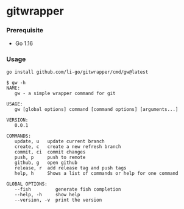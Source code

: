 # gitwrapper

### Prerequisite
* Go 1.16

### Usage
`go install github.com/li-go/gitwrapper/cmd/gw@latest`

```
$ gw -h
NAME:
   gw - a simple wrapper command for git

USAGE:
   gw [global options] command [command options] [arguments...]

VERSION:
   0.0.1

COMMANDS:
   update, u   update current branch
   create, c   create a new refresh branch
   commit, ci  commit changes
   push, p     push to remote
   github, g   open github
   release, r  add release tag and push tags
   help, h     Shows a list of commands or help for one command

GLOBAL OPTIONS:
   --fish         generate fish completion
   --help, -h     show help
   --version, -v  print the version
```
